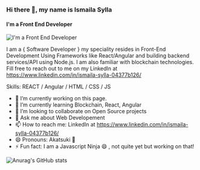 ### Hi there 👋, my name is Ismaila Sylla
#### I'm a Front End Developer
![I'm a Front End Developer](https://media-exp1.licdn.com/dms/image/C5116AQEWD5u_RHTEcA/profile-displaybackgroundimage-shrink_350_1400/0/1586945582767?e=1622073600&v=beta&t=pceO9zpthPENEtzOilcIv6WVPRjMLkpelmRca1MK9oQ)

I am a { Software Developer } my speciality resides in Front-End Development Using Frameworks like React/Angular and building backend services/API using Node.js. I am also familiar with blockchain technologies. Fill free to reach out to me on my LinkedIn at https://www.linkedin.com/in/ismaila-sylla-04377b126/

Skills: REACT / Angular / HTML / CSS / JS 

- 🔭 I’m currently working on this page. 
- 🌱 I’m currently learning Blockchain, React, Angular  
- 👯 I’m looking to collaborate on Open Source projects 
- 💬 Ask me about Web Developement 
- 📫 How to reach me: LinkedIn at https://www.linkedin.com/in/ismaila-sylla-04377b126/ 
- 😄 Pronouns: Akatsuki 🥷 
- ⚡ Fun fact: I am a Javascript Ninja 😄 , not quite yet but working on that! 


![Anurag's GitHub stats](https://github-readme-stats.vercel.app/api?username=ismailasylla&show_icons=true&theme=radical)

